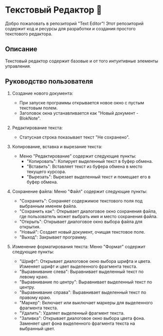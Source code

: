 # Текстовый Редактор 📝

Добро пожаловать в репозиторий "Text Editor"! Этот репозиторий содержит код и ресурсы для разработки и создания простого текстового редактора.

## Описание

Текстовый редактор содержит базовые и от того интуитивные элементы управления.

## Руководство пользователя

1. Создание нового документа:
   - При запуске программы открывается новое окно с пустым текстовым полем.
   - Заголовок окна устанавливается как "Новый документ - BlokNote".

2. Редактирование текста:
   - Статусная строка показывает текст "Не сохранено".

3. Копирование, вставка и вырезание текста:
   - Меню "Редактирование" содержит следующие пункты:
     - "Копировать": Копирует выделенный текст в буфер обмена.
     - "Вставить": Вставляет текст из буфера обмена в место текущего курсора.
     - "Вырезать": Вырезает выделенный текст и помещает его в буфер обмена.

4. Сохранение файла:
   Меню "Файл" содержит следующие пункты:
     - "Сохранить": Сохраняет содержимое текстового поля под выбранным именем файла.
     - "Сохранить как": Открывает диалоговое окно сохранения файла, где пользователь может выбрать имя и место сохранения файла.
     - "Открыть": Открывает диалоговое окно выбора файла для открытия.
     - "Новый": Создает новый документ, очищая текстовое поле.
     - "Выход": Закрывает программу.

5. Изменение форматирования текста:
   Меню "Формат" содержит следующие пункты:
     - "Шрифт": Открывает диалоговое окно выбора шрифта и цвета. Изменяет шрифт и цвет выделенного фрагмента текста.
     - "Выравнивание слева": Выравнивает выделенный текст по левому краю.
     - "Выравнивание по центру": Выравнивает выделенный текст по центру.
     - "Выравнивание справа": Выравнивает выделенный текст по правому краю.
     - "Маркер": Включает или выключает маркеры для выделенного фрагмента текста.
     - "Удалить": Удаляет выделенный фрагмент текста.
     - "Заливка": Открывает диалоговое окно выбора цвета фона. Заменяет цвет фона выделенного фрагмента текста на выбранный цвет.

